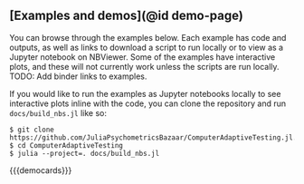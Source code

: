## [Examples and demos](@id demo-page)

You can browse through the examples below. Each example has code and outputs,
as well as links to download a script to run locally or to view as a Jupyter
notebook on NBViewer. Some of the examples have interactive plots, and these
will not currently work unless the scripts are run locally. TODO: Add binder
links to examples.

If you would like to run the examples as Jupyter notebooks locally to see
interactive plots inline with the code, you can clone the repository and run
`docs/build_nbs.jl` like so:

```
$ git clone https://github.com/JuliaPsychometricsBazaar/ComputerAdaptiveTesting.jl.git
$ cd ComputerAdaptiveTesting
$ julia --project=. docs/build_nbs.jl
```

{{{democards}}}
